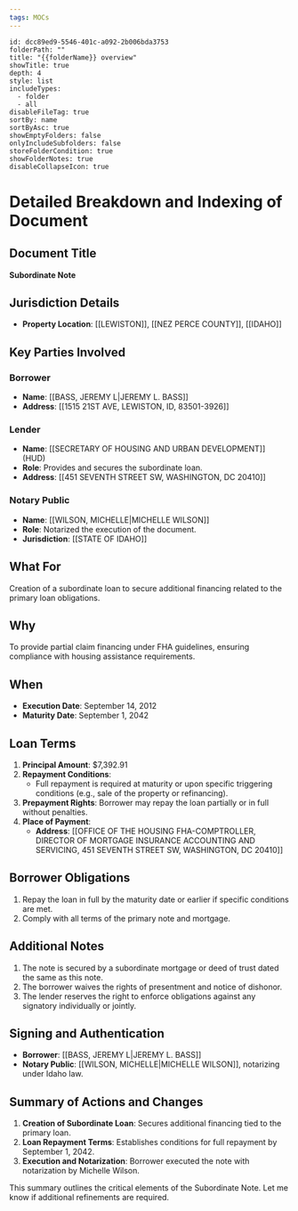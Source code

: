 ```yaml
---
tags: MOCs
---
```

```folder-overview
id: dcc89ed9-5546-401c-a092-2b006bda3753
folderPath: ""
title: "{{folderName}} overview"
showTitle: true
depth: 4
style: list
includeTypes:
  - folder
  - all
disableFileTag: true
sortBy: name
sortByAsc: true
showEmptyFolders: false
onlyIncludeSubfolders: false
storeFolderCondition: true
showFolderNotes: true
disableCollapseIcon: true
```

# Detailed Breakdown and Indexing of Document

## Document Title
**Subordinate Note**

## Jurisdiction Details
- **Property Location**: [[LEWISTON]], [[NEZ PERCE COUNTY]], [[IDAHO]]

## Key Parties Involved
### Borrower
- **Name**: [[BASS, JEREMY L|JEREMY L. BASS]]
- **Address**: [[1515 21ST AVE, LEWISTON, ID, 83501-3926]]

### Lender
- **Name**: [[SECRETARY OF HOUSING AND URBAN DEVELOPMENT]] (HUD)
- **Role**: Provides and secures the subordinate loan.
- **Address**: [[451 SEVENTH STREET SW, WASHINGTON, DC 20410]]

### Notary Public
- **Name**: [[WILSON, MICHELLE|MICHELLE WILSON]]
- **Role**: Notarized the execution of the document.
- **Jurisdiction**: [[STATE OF IDAHO]]

## What For
Creation of a subordinate loan to secure additional financing related to the primary loan obligations.

## Why
To provide partial claim financing under FHA guidelines, ensuring compliance with housing assistance requirements.

## When
- **Execution Date**: September 14, 2012
- **Maturity Date**: September 1, 2042

## Loan Terms
1. **Principal Amount**: $7,392.91
2. **Repayment Conditions**:
   - Full repayment is required at maturity or upon specific triggering conditions (e.g., sale of the property or refinancing).
3. **Prepayment Rights**: Borrower may repay the loan partially or in full without penalties.
4. **Place of Payment**:
   - **Address**: [[OFFICE OF THE HOUSING FHA-COMPTROLLER, DIRECTOR OF MORTGAGE INSURANCE ACCOUNTING AND SERVICING, 451 SEVENTH STREET SW, WASHINGTON, DC 20410]]

## Borrower Obligations
1. Repay the loan in full by the maturity date or earlier if specific conditions are met.
2. Comply with all terms of the primary note and mortgage.

## Additional Notes
1. The note is secured by a subordinate mortgage or deed of trust dated the same as this note.
2. The borrower waives the rights of presentment and notice of dishonor.
3. The lender reserves the right to enforce obligations against any signatory individually or jointly.

## Signing and Authentication
- **Borrower**: [[BASS, JEREMY L|JEREMY L. BASS]]
- **Notary Public**: [[WILSON, MICHELLE|MICHELLE WILSON]], notarizing under Idaho law.

## Summary of Actions and Changes
1. **Creation of Subordinate Loan**: Secures additional financing tied to the primary loan.
2. **Loan Repayment Terms**: Establishes conditions for full repayment by September 1, 2042.
3. **Execution and Notarization**: Borrower executed the note with notarization by Michelle Wilson.

This summary outlines the critical elements of the Subordinate Note. Let me know if additional refinements are required.
